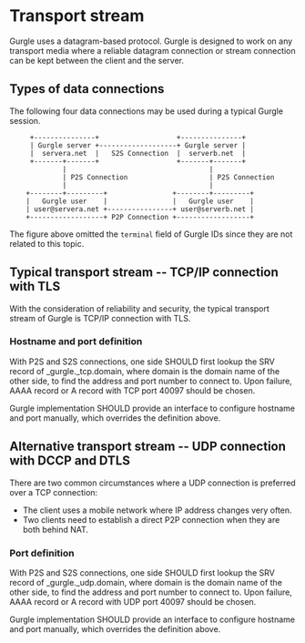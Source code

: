 # Transport stream

Gurgle uses a datagram-based protocol. Gurgle is designed to work on any transport media where a reliable datagram connection or stream connection can be kept between the client and the server.

## Types of data connections

The following four data connections may be used during a typical Gurgle session.

```
     +---------------+                   +---------------+
     | Gurgle server +-------------------+ Gurgle server |
     |  servera.net  |   S2S Connection  |  serverb.net  |
     +-------+-------+                   +-------+-------+
             |                                   |
             | P2S Connection                    | P2S Connection
             |                                   |
    +--------+---------+                +--------+---------+
    |   Gurgle user    |                |   Gurgle user    |
    | user@servera.net +----------------+ user@serverb.net |
    +------------------+ P2P Connection +------------------+
```

The figure above omitted the `terminal` field of Gurgle IDs since they are not related to this topic.

## Typical transport stream -- TCP/IP connection with TLS

With the consideration of reliability and security, the typical transport stream of Gurgle is TCP/IP connection with TLS.

### Hostname and port definition

With P2S and S2S connections, one side SHOULD first lookup the SRV record of _gurgle._tcp.domain, where domain is the domain name of the other side, to find the address and port number to connect to. Upon failure, AAAA record or A record with TCP port 40097 should be chosen.

Gurgle implementation SHOULD provide an interface to configure hostname and port manually, which overrides the definition above.

## Alternative transport stream -- UDP connection with DCCP and DTLS

There are two common circumstances where a UDP connection is preferred over a TCP connection:

- The client uses a mobile network where IP address changes very often.
- Two clients need to establish a direct P2P connection when they are both behind NAT.

### Port definition

With P2S and S2S connections, one side SHOULD first lookup the SRV record of _gurgle._udp.domain, where domain is the domain name of the other side, to find the address and port number to connect to. Upon failure, AAAA record or A record with UDP port 40097 should be chosen.

Gurgle implementation SHOULD provide an interface to configure hostname and port manually, which overrides the definition above.
